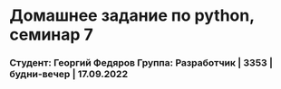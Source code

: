 # Домашнее задание по python, семинар 7
### Студент: Георгий Федяров Группа: Разработчик | 3353 | будни-вечер | 17.09.2022
